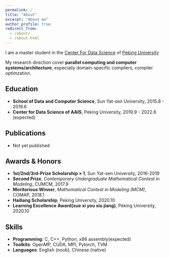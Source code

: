 ```yaml
---
permalink: /
title: "About"
excerpt: "About me"
author_profile: true
redirect_from:
  - /about/
  - /about.html
---
```


I am a master student in the [Center For Data Science](https://www.ds.pku.edu.cn/) of [Peking University](https://www.pku.edu.cn/)

My research direction cover **parallel computing and computer systems/architecture**, especially domain-specific compilers, compiler optimzation.

## Education
* **School of Data and Computer Science**, Sun Yat-sen University, 2015.8 - 2019.6 
* **Center for Data Science of AAIS**, Peking University, 2019.9 - 2022.6 (expected)

## Publications
* Not yet published

## Awards & Honors
* **1st/2nd/3rd-Prize Scholarship $\times$ 1**, Sun Yat-sen University, 2016-2019
* **Second Prize**, *Contemporary Undergraduate Mathematical Contest in Modeling*, CUMCM, 2017.9
* **Meritorious Winner**, *Mathematical Contest in Modeling (MCM)*, COMAP, 2018.1
* **Hailiang Scholarship**, Peking University, 2020.10
* **Learning Excellence Award(xue xi you xiu jiang)**, Peking University, 2020.10

## Skills
* **Programming**: C, C++, Python, x86 assembly(expected)
* **Toolkits**: OpenMP, CUDA, MPI, Pytorch, TVM
* **Languages**: English (noob), Chinese (native)
